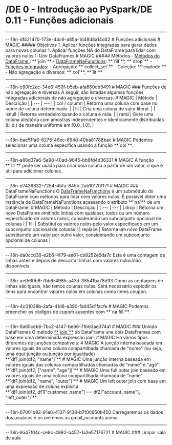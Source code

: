 # /DE 0 - Introdução ao PySpark/DE 0.11 - Funções adicionais
<hr>--i18n-df421470-173e-44c6-a85a-1d48d8a14d42
# Funções adicionais
# MAGIC
##### Objetivos
1. Aplicar funções integradas para gerar dados para novas colunas
1. Aplicar funções NA do DataFrame para lidar com valores nulos
1. Unir DataFrames
# MAGIC
##### Métodos
- <a href="https://spark.apache.org/docs/latest/api/python/reference/pyspark.sql/api/pyspark.sql.DataFrame.join.html#pyspark.sql.DataFrame.join" target="_blank">Métodos do DataFrame </a>: **`join`**
- <a href="https://spark.apache.org/docs/latest/api/python/reference/pyspark.sql/api/pyspark.sql.DataFrameNaFunctions.html#pyspark.sql.DataFrameNaFunctions" target="_blank">DataFrameNaFunctions</a>: **`fill`**, **`drop`**
- <a href="https://spark.apache.org/docs/latest/api/python/reference/pyspark.sql/functions.html" target="_blank">Funções integradas</a>:
  - Agregação: **`collect_set`**
  - Coleção: **`explode`**
  - Não agregação e diversos: **`col`**, **`lit`**

<hr>--i18n-c80fc2ec-34e6-459f-b5eb-afa660db9491
# MAGIC
### Funções de não agregação e diversas
A seguir, são listadas algumas funções integradas adicionais de não agregação e diversas.
# MAGIC
| Método | Descrição |
| --- | --- |
| col / column | Retorna uma coluna com base no nome de coluna determinado. |
| lit | Cria uma coluna de valor literal. |
| isnull | Retorna verdadeiro quando a coluna é nula. |
| rand | Gere uma coluna aleatória com amostras independentes e identicamente distribuídas (i.i.d.) de maneira uniforme em [0.0, 1.0]. |

<hr>--i18n-bae51fa6-6275-46ec-854d-40ba81788bac
# MAGIC
Podemos selecionar uma coluna específica usando a função **`col`**.

<hr>--i18n-a88d37a6-5e98-40ad-9045-bb8fd4d36331
# MAGIC
A função **`lit`** pode ser usada para criar uma coluna a partir de um valor, o que é útil para adicionar colunas.  

<hr>--i18n-d7436832-7254-4bfa-845b-2ab10170f171
# MAGIC
### DataFrameNaFunctions
O <a href="https://spark.apache.org/docs/latest/api/python/reference/pyspark.sql/api/pyspark.sql.DataFrameNaFunctions.html#pyspark.sql.DataFrameNaFunctions" target="_blank">DataFrameNaFunctions</a> é um submódulo do DataFrame com métodos para lidar com valores nulos. É possível obter uma instância de DataFrameNaFunctions acessando o atributo **`na`** de um DataFrame.
# MAGIC
| Método | Descrição |
| --- | --- |
| drop | Retorna um novo DataFrame omitindo linhas com qualquer, todos ou um número especificado de valores nulos, considerando um subconjunto opcional de colunas |
| fill | Substitui os valores nulos pelo valor especificado em um subconjunto opcional de colunas |
| replace | Retorna um novo DataFrame substituindo um valor por outro valor, considerando um subconjunto opcional de colunas |

<hr>--i18n-da0ccd36-e2b5-4f79-ae61-cb8252e5da7c
Esta é uma contagem de linhas antes e depois de descartar linhas com valores nulos/não disponíveis.  

<hr>--i18n-aef560b8-7bb6-4985-a43d-38541ba78d33
Como as contagens de linhas são iguais, não temos colunas nulas.  Será necessário explodir os itens para encontrar valores nulos em colunas como items.coupon.  

<hr>--i18n-4c01038b-2afa-41d8-a390-fad45d1facfe
# MAGIC
Podemos preencher os códigos de cupom ausentes com **`na.fill`**.

<hr>--i18n-8a65ceb6-7bc2-4147-be66-71b63ae374a1
# MAGIC
### Unindo DataFrames
O método <a href="https://spark.apache.org/docs/latest/api/python/reference/api/pyspark.sql.DataFrame.join.html?highlight=join#pyspark.sql.DataFrame.join" target="_blank">**`join`**</a> do DataFrame une dois DataFrames com base em uma determinada expressão join. 
# MAGIC
Há vários tipos diferentes de junções compatíveis:
# MAGIC
A junção interna baseada em valores iguais de uma coluna compartilhada chamada de "nome" (ou seja, uma equi-junção ou junção por igualdade)<br/>
**`df1.join(df2, "name")`**
# MAGIC
Uma junção interna baseada em valores iguais das colunas compartilhadas chamadas de "name" e "age"<br/>
**`df1.join(df2, ["name", "age"])`**
# MAGIC
Uma full outer join baseado em valores iguais de uma coluna compartilhada chamada de "name"<br/>
**`df1.join(df2, "name", "outer")`**
# MAGIC
Um left outer join com base em uma expressão de coluna explícita<br/>
**`df1.join(df2, df1["customer_name"] == df2["account_name"], "left_outer")`**

<hr>--i18n-67001b92-91e6-4137-9138-b7f00950b450
Carregaremos os dados dos usuários e os uniremos às gmail_accounts acima.

<hr>--i18n-9a47f04c-ce9c-4892-b457-1a2e57176721
# MAGIC
### Limpar sala de aula


